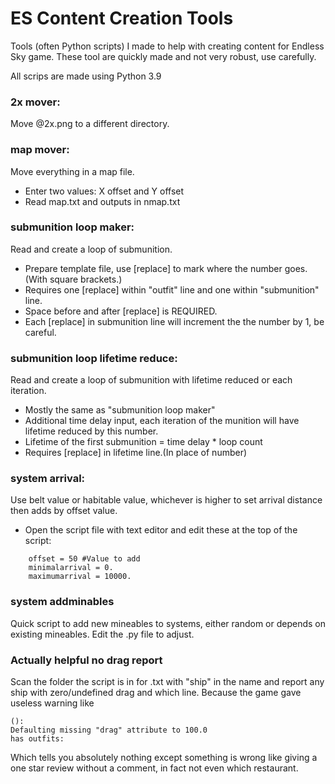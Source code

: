 # ES Content Creation Tools
 Tools (often Python scripts) I made to help with creating content for Endless Sky game. These tool are quickly made and not very robust, use carefully.
 
 All scrips are made using Python 3.9

### 2x mover:
Move @2x.png to a different directory.

### map mover:
Move everything in a map file.

* Enter two values: X offset and Y offset
* Read map.txt and outputs in nmap.txt

### submunition loop maker:
Read and create a loop of submunition.

* Prepare template file, use [replace] to mark where the number goes.(With square brackets.)
* Requires one [replace] within "outfit" line and one within "submunition" line.
* Space before and after [replace] is REQUIRED.
* Each [replace] in submunition line will increment the the number by 1, be careful.

### submunition loop lifetime reduce:
Read and create a loop of submunition with lifetime reduced or each iteration.

* Mostly the same as "submunition loop maker"
* Additional time delay input, each iteration of the munition will have lifetime reduced by this number.
* Lifetime of the first submunition = time delay * loop count
* Requires [replace] in lifetime line.(In place of number)

### system arrival:
Use belt value or habitable value, whichever is higher to set arrival distance then adds by offset value.

* Open the script file with text editor and edit these at the top of the script:
```
	offset = 50 #Value to add
	minimalarrival = 0.
	maximumarrival = 10000.
```

### system addminables
Quick script to add new mineables to systems, either random or depends on existing mineables. Edit the .py file to adjust.

### Actually helpful no drag report
Scan the folder the script is in for .txt with "ship" in the name and report any ship with zero/undefined drag and which line. Because the game gave useless warning like 
```
():
Defaulting missing "drag" attribute to 100.0
has outfits:
```
Which tells you absolutely nothing except something is wrong like giving a one star review without a comment, in fact not even which restaurant.